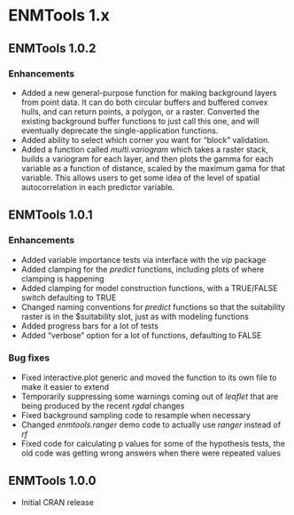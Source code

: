 ENMTools 1.x
============

ENMTools 1.0.2
--------------

### Enhancements

-   Added a new general-purpose function for making background layers
    from point data. It can do both circular buffers and buffered convex
    hulls, and can return points, a polygon, or a raster. Converted the
    existing background buffer functions to just call this one, and will
    eventually deprecate the single-application functions.
-   Added ability to select which corner you want for “block”
    validation.
-   Added a function called *multi.variogram* which takes a raster
    stack, builds a variogram for each layer, and then plots the gamma
    for each variable as a function of distance, scaled by the maximum
    gama for that variable. This allows users to get some idea of the
    level of spatial autocorrelation in each predictor variable.

ENMTools 1.0.1
--------------

### Enhancements

-   Added variable importance tests via interface with the *vip* package
-   Added clamping for the *predict* functions, including plots of where
    clamping is happening
-   Added clamping for model construction functions, with a TRUE/FALSE
    switch defaulting to TRUE
-   Changed naming conventions for *predict* functions so that the
    suitability raster is in the $suitability slot, just as with
    modeling functions
-   Added progress bars for a lot of tests
-   Added “verbose” option for a lot of functions, defaulting to FALSE

### Bug fixes

-   Fixed interactive.plot generic and moved the function to its own
    file to make it easier to extend
-   Temporarily suppressing some warnings coming out of *leaflet* that
    are being produced by the recent *rgdal* changes
-   Fixed background sampling code to resample when necessary
-   Changed *enmtools.ranger* demo code to actually use *ranger* instead
    of *rf*
-   Fixed code for calculating p values for some of the hypothesis
    tests, the old code was getting wrong answers when there were
    repeated values

ENMTools 1.0.0
--------------

-   Initial CRAN release
